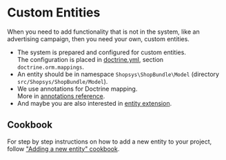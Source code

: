 # Custom Entities

When you need to add functionality that is not in the system, like an advertising campaign,
then you need your own, custom entities.

* The system is prepared and configured for custom entities.  
  The configuration is placed in [doctrine.yml](/project-base/app/config/packages/doctrine.yml), section `doctrine.orm.mappings`.
* An entity should be in namespace `Shopsys\ShopBundle\Model` (directory `src/Shopsys/ShopBundle/Model`).
* We use annotations for Doctrine mapping.  
  More in [annotations reference](https://www.doctrine-project.org/projects/doctrine-orm/en/latest/reference/annotations-reference.html).
* And maybe you are also interested in [entity extension](../extensibility/entity-extension.md).

## Cookbook

For step by step instructions on how to add a new entity to your project, follow ["Adding a new entity" cookbook](../cookbook/adding-a-new-entity.md).
